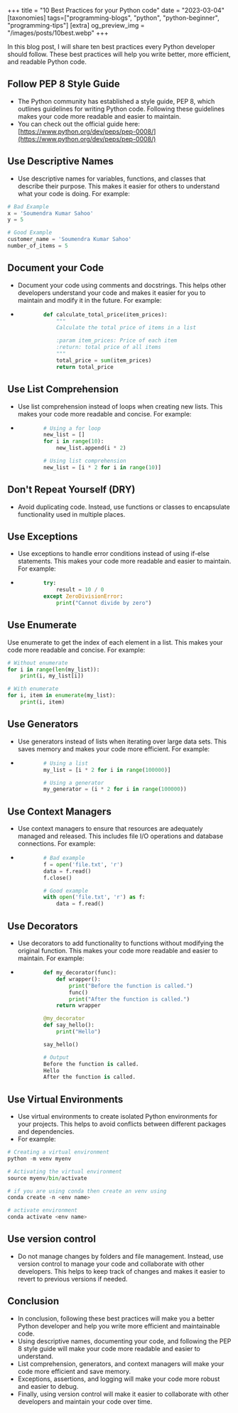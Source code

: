 +++
title = "10 Best Practices for your Python code"
date = "2023-03-04"
[taxonomies]
tags=["programming-blogs", "python", "python-beginner", "programming-tips"]
[extra]
og_preview_img = "/images/posts/10best.webp"
+++

In this blog post, I will share ten best practices every Python developer should follow. These best practices will help you write better, more efficient, and readable Python code.

## Follow PEP 8 Style Guide

- The Python community has established a style guide, PEP 8, which outlines guidelines for writing Python code. Following these guidelines makes your code more readable and easier to maintain.
- You can check out the official guide here: [https://www.python.org/dev/peps/pep-0008/](https://www.python.org/dev/peps/pep-0008/)

## Use Descriptive Names

- Use descriptive names for variables, functions, and classes that describe their purpose. This makes it easier for others to understand what your code is doing. For example:

```python
# Bad Example
x = 'Soumendra Kumar Sahoo'
y = 5

# Good Example
customer_name = 'Soumendra Kumar Sahoo'
number_of_items = 5
```

## Document your Code

- Document your code using comments and docstrings. This helps other developers understand your code and makes it easier for you to maintain and modify it in the future. For example:
- ```python
          def calculate_total_price(item_prices):
              """
              Calculate the total price of items in a list

              :param item_prices: Price of each item
              :return: total price of all items
              """
              total_price = sum(item_prices)
              return total_price
  ```

## Use List Comprehension

- Use list comprehension instead of loops when creating new lists. This makes your code more readable and concise. For example:
- ```python
          # Using a for loop
          new_list = []
          for i in range(10):
              new_list.append(i * 2)

          # Using list comprehension
          new_list = [i * 2 for i in range(10)]
  ```

## Don't Repeat Yourself (DRY)

- Avoid duplicating code. Instead, use functions or classes to encapsulate functionality used in multiple places.

## Use Exceptions

- Use exceptions to handle error conditions instead of using if-else statements. This makes your code more readable and easier to maintain. For example:
- ```python
          try:
              result = 10 / 0
          except ZeroDivisionError:
              print("Cannot divide by zero")
  ```

## Use Enumerate

Use enumerate to get the index of each element in a list. This makes your code more readable and concise. For example:

```python
# Without enumerate
for i in range(len(my_list)):
    print(i, my_list[i])

# With enumerate
for i, item in enumerate(my_list):
    print(i, item)
```

## Use Generators

- Use generators instead of lists when iterating over large data sets. This saves memory and makes your code more efficient. For example:
- ```python
          # Using a list
          my_list = [i * 2 for i in range(100000)]

          # Using a generator
          my_generator = (i * 2 for i in range(100000))
  ```

## Use Context Managers

- Use context managers to ensure that resources are adequately managed and released. This includes file I/O operations and database connections. For example:
- ```python
          # Bad example
          f = open('file.txt', 'r')
          data = f.read()
          f.close()

          # Good example
          with open('file.txt', 'r') as f:
              data = f.read()
  ```

## Use Decorators

- Use decorators to add functionality to functions without modifying the original function. This makes your code more readable and easier to maintain. For example:
- ```python
          def my_decorator(func):
              def wrapper():
                  print("Before the function is called.")
                  func()
                  print("After the function is called.")
              return wrapper

          @my_decorator
          def say_hello():
              print("Hello")

          say_hello()

          # Output
          Before the function is called.
          Hello
          After the function is called.
  ```

## Use Virtual Environments

- Use virtual environments to create isolated Python environments for your projects. This helps to avoid conflicts between different packages and dependencies.
- For example:

```python
# Creating a virtual environment
python -m venv myenv

# Activating the virtual environment
source myenv/bin/activate

# if you are using conda then create an venv using
conda create -n <env name>

# activate environment
conda activate <env name>
```

## Use version control

- Do not manage changes by folders and file management. Instead, use version control to manage your code and collaborate with other developers. This helps to keep track of changes and makes it easier to revert to previous versions if needed.

## Conclusion

- In conclusion, following these best practices will make you a better Python developer and help you write more efficient and maintainable code.
- Using descriptive names, documenting your code, and following the PEP 8 style guide will make your code more readable and easier to understand.
- List comprehension, generators, and context managers will make your code more efficient and save memory.
- Exceptions, assertions, and logging will make your code more robust and easier to debug.
- Finally, using version control will make it easier to collaborate with other developers and maintain your code over time.
